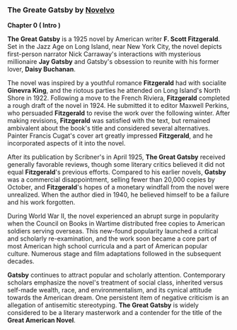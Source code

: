### The Greate Gatsby by [Novelvo](https://novelvo.ir)

**Chapter 0 ( Intro )**

**The Great Gatsby** is a 1925 novel by American writer **F. Scott Fitzgerald**. Set in the Jazz Age on Long Island, near New York City, the novel depicts first-person narrator Nick Carraway's interactions with mysterious millionaire **Jay Gatsby** and Gatsby's obsession to reunite with his former lover, **Daisy Buchanan**.

The novel was inspired by a youthful romance **Fitzgerald** had with socialite **Ginevra King**, and the riotous parties he attended on Long Island's North Shore in 1922. Following a move to the French Riviera, **Fitzgerald** completed a rough draft of the novel in 1924. He submitted it to editor Maxwell Perkins, who persuaded **Fitzgerald** to revise the work over the following winter. After making revisions, **Fitzgerald** was satisfied with the text, but remained ambivalent about the book's title and considered several alternatives. Painter Francis Cugat's cover art greatly impressed **Fitzgerald**, and he incorporated aspects of it into the novel.

After its publication by Scribner's in April 1925, **The Great Gatsby** received generally favorable reviews, though some literary critics believed it did not equal **Fitzgerald**'s previous efforts. Compared to his earlier novels, **Gatsby** was a commercial disappointment, selling fewer than 20,000 copies by October, and **Fitzgerald**'s hopes of a monetary windfall from the novel were unrealized. When the author died in 1940, he believed himself to be a failure and his work forgotten.

During World War II, the novel experienced an abrupt surge in popularity when the Council on Books in Wartime distributed free copies to American soldiers serving overseas. This new-found popularity launched a critical and scholarly re-examination, and the work soon became a core part of most American high school curricula and a part of American popular culture. Numerous stage and film adaptations followed in the subsequent decades.

**Gatsby** continues to attract popular and scholarly attention. Contemporary scholars emphasize the novel's treatment of social class, inherited versus self-made wealth, race, and environmentalism, and its cynical attitude towards the American dream. One persistent item of negative criticism is an allegation of antisemitic stereotyping. **The Great Gatsby** is widely considered to be a literary masterwork and a contender for the title of the **Great American Novel**.